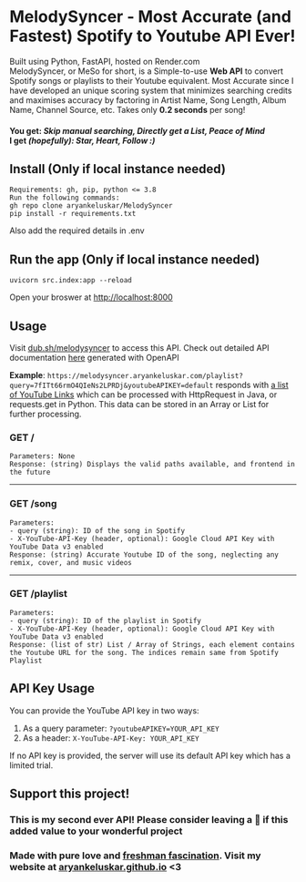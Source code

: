 # MelodySyncer - Most Accurate (and Fastest) Spotify to Youtube API Ever!
Built using Python, FastAPI, hosted on Render.com <br> MelodySyncer, or MeSo for short, is a Simple-to-use **Web API** to convert Spotify songs or playlists to their Youtube equivalent. Most Accurate since I have developed an unique scoring system that minimizes searching credits and maximises accuracy by factoring in Artist Name, Song Length, Album Name, Channel Source, etc. Takes only **0.2 seconds** per song! 
#### You get: _Skip manual searching, Directly get a List, Peace of Mind_ <br> I get _(hopefully): Star, Heart, Follow :)_

## Install (Only if local instance needed)
    Requirements: gh, pip, python <= 3.8
    Run the following commands:
    gh repo clone aryankeluskar/MelodySyncer
    pip install -r requirements.txt
  Also add the required details in .env


## Run the app (Only if local instance needed)
    uvicorn src.index:app --reload
Open your broswer at [http://localhost:8000](http://localhost:8000)

## Usage
Visit [dub.sh/melodysyncer](https://dub.sh/melodysyncer) to access this API. Check out detailed API documentation [here](https://melodysyncer.aryankeluskar.com/docs) generated with OpenAPI <br>

**Example**: `https://melodysyncer.aryankeluskar.com/playlist?query=7fITt66rmO4QIeNs2LPRDj&youtubeAPIKEY=default` responds with [a list of YouTube Links](## "can't reveal links in README for copyright purposes") which can be processed with HttpRequest in Java, or requests.get in Python. This data can be stored in an Array or List for further processing.

### GET /
    Parameters: None 
    Response: (string) Displays the valid paths available, and frontend in the future
    
<hr>

### GET /song
    Parameters: 
    - query (string): ID of the song in Spotify
    - X-YouTube-API-Key (header, optional): Google Cloud API Key with YouTube Data v3 enabled
    Response: (string) Accurate Youtube ID of the song, neglecting any remix, cover, and music videos
    
<hr>

### GET /playlist
    Parameters: 
    - query (string): ID of the playlist in Spotify
    - X-YouTube-API-Key (header, optional): Google Cloud API Key with YouTube Data v3 enabled
    Response: (list of str) List / Array of Strings, each element contains the Youtube URL for the song. The indices remain same from Spotify Playlist

## API Key Usage
You can provide the YouTube API key in two ways:
1. As a query parameter: `?youtubeAPIKEY=YOUR_API_KEY`
2. As a header: `X-YouTube-API-Key: YOUR_API_KEY`

If no API key is provided, the server will use its default API key which has a limited trial.

## Support this project!
### This is my second ever API! Please consider leaving a 🌟 if this added value to your wonderful project
### Made with pure love and [freshman fascination](## "it's a real term i swear"). Visit my website at [aryankeluskar.github.io](https://aryankeluskar.github.io) <3
